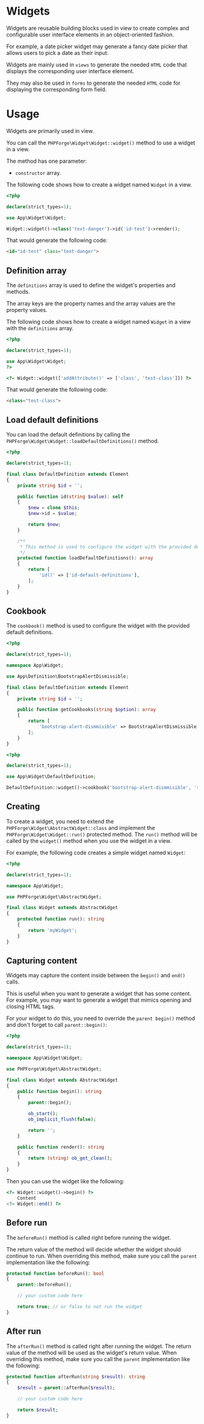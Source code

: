# Widgets

Widgets are reusable building blocks used in view to create complex and configurable user interface elements in an
object-oriented fashion.

For example, a date picker widget may generate a fancy date picker that allows users to pick a date as their input.

Widgets are mainly used in `views` to generate the needed `HTML` code that displays the corresponding user interface
element.

They may also be used in `forms` to generate the needed `HTML` code for displaying the corresponding form field.

# Usage

Widgets are primarily used in view.

You can call the `PHPForge\Widget\Widget::widget()` method to use a widget in a view.

The method has one parameter:

- `constructor` array.

The following code shows how to create a widget named `Widget` in a view.

```php
<?php

declare(strict_types=1);

use App\Widget\Widget;

Widget::widget()->class('text-danger')->id('id-test')->render();
```

That would generate the following code:

```html
<id="id-test" class="text-danger">
```

## Definition array

The `definitions` array is used to define the widget's properties and methods.

The array keys are the property names and the array values are the property values.

The following code shows how to create a widget named `Widget` in a view with the `definitions` array.

```php
<?php

declare(strict_types=1);

use App\Widget\Widget;
?>

<?= Widget::widget(['addAttribute()' => ['class', 'test-class']]) ?>
```

That would generate the following code:

```html
<class="test-class">
```

## Load default definitions

You can load the default definitions by calling the `PHPForge\Widget\Widget::loadDefaultDefinitions()` method.

```php
<?php

declare(strict_types=1);

final class DefaultDefinition extends Element
{
    private string $id = '';

    public function id(string $value): self
    {
        $new = clone $this;
        $new->id = $value;

        return $new;
    }

    /**
     * This method is used to configure the widget with the provided default definitions.
     */
    protected function loadDefaultDefinitions(): array
    {
        return [
            'id()' => ['id-default-definitions'],
        ];
    }
}
```

## Cookbook

The `cookbook()` method is used to configure the widget with the provided default definitions.

```php
<?php

declare(strict_types=1);

namespace App\Widget;

use App\Definition\BootstrapAlertDismissible;

final class DefaultDefinition extends Element
{
    private string $id = '';

    public function getCookbooks(string $option): array
    {
        return [
            'bootstrap-alert-dismmisible' => BootstrapAlertDismissible::definition($option),
        ];
    }
}
```

```php
<?php

declare(strict_types=1);

use App\Widget\DefaultDefinition;

DefaultDefinition::widget()->cookbook('bootstrap-alert-dismmisible', 'success')->render();
```

## Creating

To create a widget, you need to extend the `PHPForge\Widget\AbstractWidget::class` and implement the `PHPForge\Widget\Widget::run()` protected method.
The `run()` method will be called by the `widget()` method when you use the widget in a view.

For example, the following code creates a simple widget named `Widget`:

```php
<?php

declare(strict_types=1);

namespace App\Widget;

use PHPForge\Widget\AbstractWidget;

final class Widget extends AbstractWidget
{
    protected function run(): string
    {
        return 'myWidget';
    }
}
```

## Capturing content

Widgets may capture the content inside between the `begin()` and `end()` calls.

This is useful when you want to generate a widget that has some content. For example, you may want to generate a widget
that mimics opening and closing HTML tags.

For your widget to do this, you need to override the `parent begin()` method and don't forget to call `parent::begin()`:

```php
<?php

declare(strict_types=1);

namespace App\Widget\Widget;

use PHPForge\Widget\AbstractWidget;

final class Widget extends AbstractWidget
{
    public function begin(): string
    {
        parent::begin();

        ob_start();
        ob_implicit_flush(false);

        return '';
    }

    public function render(): string
    {
        return (string) ob_get_clean();
    }
}
```

Then you can use the widget like the following:

```php
<?= Widget::widget()->begin() ?>
    Content
<?= Widget::end() ?>
```

## Before run

The `beforeRun()` method is called right before running the widget.

The return value of the method will decide whether the widget should continue to run. When overriding this method, make
sure you call the `parent` implementation like the following:

```php
protected function beforeRun(): bool
{
    parent::beforeRun();

    // your custom code here

    return true; // or false to not run the widget
}
```

## After run

The `afterRun()` method is called right after running the widget. The return value of the method will be used as the
widget's return value. When overriding this method, make sure you call the `parent` implementation like the following:

```php
protected function afterRun(string $result): string
{
    $result = parent::afterRun($result);

    // your custom code here

    return $result;
}
```

